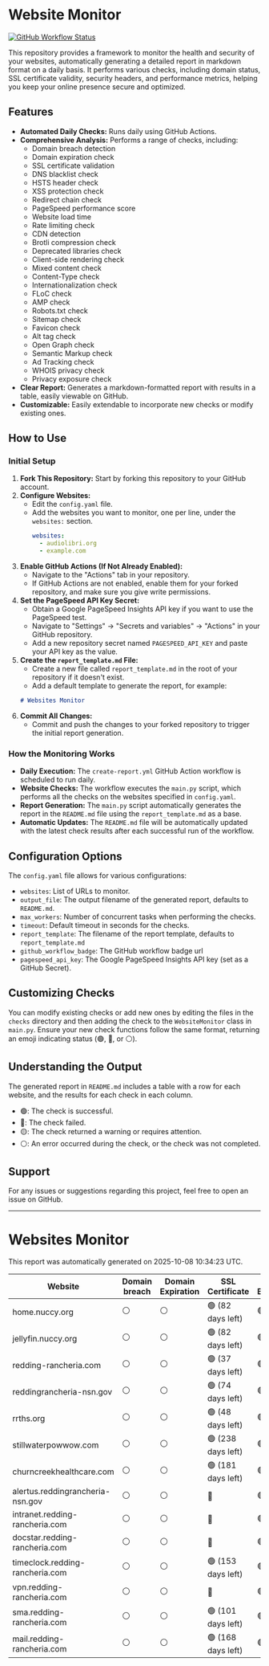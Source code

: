 # Website Monitor

[![GitHub Workflow Status](https://github.com/fabriziosalmi/websites-monitor/actions/workflows/create-report.yml/badge.svg)](https://github.com/fabriziosalmi/websites-monitor/actions/workflows/create-report.yml)

This repository provides a framework to monitor the health and security of your websites, automatically generating a detailed report in markdown format on a daily basis. It performs various checks, including domain status, SSL certificate validity, security headers, and performance metrics, helping you keep your online presence secure and optimized.

## Features

-   **Automated Daily Checks:** Runs daily using GitHub Actions.
-   **Comprehensive Analysis:** Performs a range of checks, including:
    -   Domain breach detection
    -   Domain expiration check
    -   SSL certificate validation
    -   DNS blacklist check
    -   HSTS header check
    -   XSS protection check
    -   Redirect chain check
    -   PageSpeed performance score
    -   Website load time
    -   Rate limiting check
    -   CDN detection
    -   Brotli compression check
    -   Deprecated libraries check
    -   Client-side rendering check
    -    Mixed content check
    -   Content-Type check
    -    Internationalization check
    -   FLoC check
    -    AMP check
    -   Robots.txt check
    -   Sitemap check
    -   Favicon check
    -   Alt tag check
    -   Open Graph check
    -   Semantic Markup check
    -   Ad Tracking check
    -   WHOIS privacy check
    -   Privacy exposure check
-   **Clear Report:** Generates a markdown-formatted report with results in a table, easily viewable on GitHub.
-   **Customizable:** Easily extendable to incorporate new checks or modify existing ones.

## How to Use

### Initial Setup

1.  **Fork This Repository:** Start by forking this repository to your GitHub account.
2.  **Configure Websites:**
    *   Edit the `config.yaml` file.
    *   Add the websites you want to monitor, one per line, under the `websites:` section.
        ```yaml
        websites:
          - audiolibri.org
          - example.com
        ```
3.  **Enable GitHub Actions (If Not Already Enabled):**
    *   Navigate to the "Actions" tab in your repository.
    *   If GitHub Actions are not enabled, enable them for your forked repository, and make sure you give write permissions.
4.  **Set the PageSpeed API Key Secret:**
    *   Obtain a Google PageSpeed Insights API key if you want to use the PageSpeed test.
    *   Navigate to "Settings" -> "Secrets and variables" -> "Actions" in your GitHub repository.
    *   Add a new repository secret named `PAGESPEED_API_KEY` and paste your API key as the value.
5.  **Create the `report_template.md` File:**
    *   Create a new file called `report_template.md` in the root of your repository if it doesn't exist.
    *   Add a default template to generate the report, for example:
    ```markdown
    # Websites Monitor
    ```
6.  **Commit All Changes:**
    *   Commit and push the changes to your forked repository to trigger the initial report generation.

### How the Monitoring Works

-   **Daily Execution:** The `create-report.yml` GitHub Action workflow is scheduled to run daily.
-   **Website Checks:** The workflow executes the `main.py` script, which performs all the checks on the websites specified in `config.yaml`.
-   **Report Generation:** The `main.py` script automatically generates the report in the `README.md` file using the `report_template.md` as a base.
-   **Automatic Updates:** The `README.md` file will be automatically updated with the latest check results after each successful run of the workflow.

## Configuration Options

The `config.yaml` file allows for various configurations:

-   `websites`: List of URLs to monitor.
-   `output_file`: The output filename of the generated report, defaults to `README.md`.
-   `max_workers`: Number of concurrent tasks when performing the checks.
-   `timeout`: Default timeout in seconds for the checks.
-   `report_template`: The filename of the report template, defaults to `report_template.md`
-   `github_workflow_badge`: The GitHub workflow badge url
-    `pagespeed_api_key`: The Google PageSpeed Insights API key (set as a GitHub Secret).

## Customizing Checks

You can modify existing checks or add new ones by editing the files in the `checks` directory and then adding the check to the `WebsiteMonitor` class in `main.py`. Ensure your new check functions follow the same format, returning an emoji indicating status (🟢, 🔴, or ⚪).

## Understanding the Output

The generated report in `README.md` includes a table with a row for each website, and the results for each check in each column.

-  🟢: The check is successful.
-  🔴: The check failed.
-  🟡: The check returned a warning or requires attention.
-  ⚪: An error occurred during the check, or the check was not completed.

## Support

For any issues or suggestions regarding this project, feel free to open an issue on GitHub.

---


# Websites Monitor


This report was automatically generated on 2025-10-08 10:34:23 UTC.

| Website | Domain breach | Domain Expiration | SSL Certificate | DNS Blacklists | DomainsBlacklists | HSTS | XSS Protection | Redirect chains | Pagespeed | Load Time | Rate Limiting | CDN | Brotli | Deprecated Libraries | Client Rendering | Mixed Content | Content-Type | i18n | FLoC | AMP | Robots.txt | Sitemap | Favicon | Alt Tags | Open Graph | Semantic Markup | Ad Tracking | WHOIS Privacy | Privacy Exposure |
|---------|---|---|---|---|---|---|---|---|---|---|---|---|---|---|---|---|---|---|---|---|---|---|---|---|---|---|---|---|---|
home.nuccy.org | ⚪ | ⚪ | 🟢 (82 days left) | 🟢 | 🟢 | ⚪ | ⚪ | 🟢 | 83 | ⚪ | 🟢 | ⚪ | ⚪ | ⚪ | ⚪ | ⚪ | ⚪ | ⚪ | ⚪ | 🔴 | ⚪ | 🔴 | ⚪ | ⚪ | ⚪ | 🔴 | 🟢 | 🔴 | ⚪ |
jellyfin.nuccy.org | ⚪ | ⚪ | 🟢 (82 days left) | 🟢 | 🟢 | ⚪ | ⚪ | 🟢 | ⚪ | ⚪ | 🟢 | ⚪ | ⚪ | ⚪ | ⚪ | ⚪ | ⚪ | ⚪ | ⚪ | 🔴 | 🟢 | 🔴 | ⚪ | ⚪ | ⚪ | 🔴 | 🟢 | 🔴 | ⚪ |
redding-rancheria.com | ⚪ | ⚪ | 🟢 (37 days left) | 🟢 | 🟢 | 🟢 | 🟢 | 🟠 | ⚪ | 🟢 | 🔴 | ⚪ | 🔴 | 🟡 | 🔴 | 🔴 | 🟢 | 🟢 | 🔴 | 🔴 | 🟢 | 🟢 | 🟢 | 🟠 | 🔴 | 🔴 | 🟡 | 🟢 | 🔴 |
reddingrancheria-nsn.gov | ⚪ | ⚪ | 🟢 (74 days left) | 🟢 | 🟢 | 🟢 | 🟢 | 🟠 | ⚪ | 🟢 | 🔴 | ⚪ | 🔴 | 🟡 | 🔴 | 🔴 | 🟢 | 🟢 | 🔴 | 🔴 | 🟢 | 🟢 | 🟢 | 🟠 | 🔴 | 🔴 | 🟡 | 🟢 | 🔴 |
rrths.org | ⚪ | ⚪ | 🟢 (48 days left) | 🟢 | 🟢 | 🔴 | 🔴 | 🟠 | 77 | 🟢 | 🔴 | ⚪ | 🔴 | 🟡 | 🔴 | 🟢 | 🟢 | 🟢 | 🔴 | 🔴 | 🟢 | 🔴 | 🟢 | 🟠 | 🔴 | 🔴 | 🟡 | 🔴 | 🔴 |
stillwaterpowwow.com | ⚪ | ⚪ | 🟢 (238 days left) | 🟢 | 🟢 | 🟢 | 🔴 | 🟠 | ⚪ | 🟢 | 🔴 | ⚪ | 🟢 | 🟢 | 🟠 | 🟢 | 🟢 | 🟢 | 🔴 | 🔴 | 🟢 | 🔴 | 🟢 | 🔴 | 🟢 | 🔴 | 🟢 | 🔴 | 🔴 |
churncreekhealthcare.com | ⚪ | ⚪ | 🟢 (181 days left) | 🟢 | 🟢 | 🔴 | 🔴 | 🟢 | ⚪ | 🟢 | 🔴 | ⚪ | 🔴 | 🟢 | 🟢 | 🟢 | 🔴 | ⚪ | 🔴 | 🔴 | 🔴 | 🟢 | 🔴 | 🟢 | 🔴 | 🔴 | 🟢 | 🟢 | 🟢 |
alertus.reddingrancheria-nsn.gov | ⚪ | ⚪ | 🔴 | 🟢 | 🟢 | ⚪ | ⚪ | ⚪ | ⚪ | ⚪ | ⚪ | ⚪ | ⚪ | ⚪ | ⚪ | ⚪ | ⚪ | ⚪ | ⚪ | 🔴 | ⚪ | 🔴 | ⚪ | ⚪ | ⚪ | 🔴 | ⚪ | 🟢 | ⚪ |
intranet.redding-rancheria.com | ⚪ | ⚪ | 🔴 | 🟢 | 🟢 | ⚪ | ⚪ | ⚪ | ⚪ | ⚪ | ⚪ | ⚪ | ⚪ | ⚪ | ⚪ | ⚪ | ⚪ | ⚪ | ⚪ | 🔴 | ⚪ | 🔴 | ⚪ | ⚪ | ⚪ | 🔴 | ⚪ | 🟢 | ⚪ |
docstar.redding-rancheria.com | ⚪ | ⚪ | 🔴 | 🟢 | 🟢 | ⚪ | ⚪ | ⚪ | ⚪ | ⚪ | ⚪ | ⚪ | ⚪ | ⚪ | ⚪ | ⚪ | ⚪ | ⚪ | ⚪ | 🔴 | ⚪ | 🔴 | ⚪ | ⚪ | ⚪ | 🔴 | ⚪ | 🟢 | ⚪ |
timeclock.redding-rancheria.com | ⚪ | ⚪ | 🟢 (153 days left) | 🟢 | 🟢 | 🔴 | 🔴 | 🟢 | 83 | 🟢 | 🔴 | ⚪ | 🔴 | 🟢 | 🟢 | 🟢 | 🔴 | ⚪ | 🔴 | 🔴 | ⚪ | 🔴 | 🔴 | 🟢 | 🔴 | 🔴 | 🟢 | 🟢 | 🟢 |
vpn.redding-rancheria.com | ⚪ | ⚪ | 🔴 | 🟢 | 🟢 | ⚪ | ⚪ | ⚪ | 88 | ⚪ | ⚪ | ⚪ | ⚪ | ⚪ | ⚪ | ⚪ | ⚪ | ⚪ | ⚪ | 🔴 | ⚪ | 🔴 | ⚪ | ⚪ | ⚪ | 🔴 | ⚪ | 🟢 | ⚪ |
sma.redding-rancheria.com | ⚪ | ⚪ | 🟢 (101 days left) | 🟢 | 🟢 | 🟢 | 🟢 | 🟢 | 84 | 🟢 | 🔴 | ⚪ | 🔴 | 🟢 | 🟢 | 🟢 | 🟢 | 🟢 | 🔴 | 🔴 | 🟢 | 🔴 | 🟢 | 🟢 | 🔴 | 🔴 | 🟢 | 🟢 | 🟢 |
mail.redding-rancheria.com | ⚪ | ⚪ | 🟢 (168 days left) | 🟢 | 🟢 | 🔴 | 🔴 | 🔴 | 100 | 🟢 | 🔴 | ⚪ | 🔴 | 🟢 | 🟢 | 🟢 | 🟢 | ⚪ | 🔴 | 🔴 | 🔴 | 🔴 | 🟢 | 🟠 | 🔴 | 🔴 | 🟢 | 🟢 | 🟢 |
